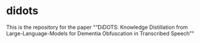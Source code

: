 # didots
This is the repository for the paper "“DiDOTS: Knowledge Distillation from Large-Language-Models for Dementia Obfuscation in Transcribed Speech”"

